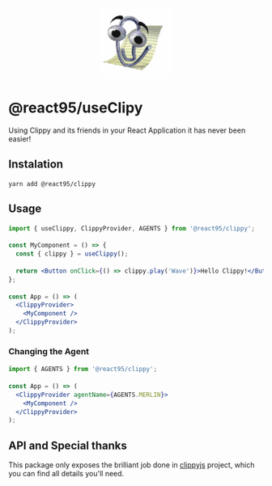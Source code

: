 <div style="text-align: center;">
  <img src="Clippy.gif" alt="Clippy agent">
</div>

# @react95/useClipy

Using Clippy and its friends in your React Application it has never been easier!

## Instalation

```
yarn add @react95/clippy
```

## Usage

```jsx
import { useClippy, ClippyProvider, AGENTS } from '@react95/clippy';

const MyComponent = () => {
  const { clippy } = useClippy();

  return <Button onClick={() => clippy.play('Wave')}>Hello Clippy!</Button>;
};

const App = () => (
  <ClippyProvider>
    <MyComponent />
  </ClippyProvider>
);
```

### Changing the Agent

```jsx
import { AGENTS } from '@react95/clippy';

const App = () => (
  <ClippyProvider agentName={AGENTS.MERLIN}>
    <MyComponent />
  </ClippyProvider>
);
```

## API and Special thanks

This package only exposes the brilliant job done in
[clippyjs](https://github.com/pi0/clippyjs) project, which you can find all details you'll need.
